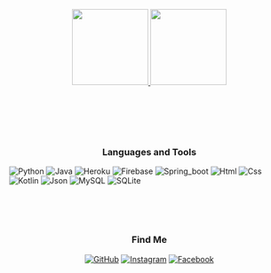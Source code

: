 
[comment]: <> ([![huyhomie66's GitHub stats]&#40;https://github-readme-stats.vercel.app/api?username=huyhomie66&hide_border=true&include_all_commits=true&count_private=true&show_icons=true&#41;]&#40;https://github.com/huyhomie66/github-readme-stats&#41;)

[comment]: <> ([![huyhomie66's_Top Langs]&#40;https://github-readme-stats.vercel.app/api/top-langs/?username=huyhomie66&langs_count=10a&layout=compact&#41;]&#40;https://github.com/huyhomie66/github-readme-stats&#41;)


<!-- Github-readme stats -->
<div align="center">
<a href="https://github.com/huyhomie66/huyhomie66">
    <img height="137px" src="https://github-readme-stats.vercel.app/api?username=huyhomie66&hide_border=true&include_all_commits=true&count_private=true&&hide_title=true&show_icons=true&#41line_height=21&text_color=000&icon_color=000&bg_color=0,ffffff,4ca2cd&theme=dark" />
    <img height="137px" src="https://github-readme-stats.vercel.app/api/top-langs/?username=huyhomie66&hide_title=true&hide_border=true&layout=compact&langs_count=10&text_color=000&icon_color=fff&bg_color=0,4ca2cd,ffffff&theme=graywhite" />
</a>
</div>

<!--  Github stats-->
<div align="center">
<!-- <a href="https://github.com/huyhomie66/huyhomie66">
    <img src="https://github.com/huyhomie66/github-stats/blob/master/generated/overview.svg" />
    <img src="https://github.com/huyhomie66/github-stats/blob/master/generated/languages.svg" />
</a> -->
</div>

<br/>
<br/>
<br/>
<br/>
<br/>
<h3 align="center">Languages and Tools</h3>

![Python](https://img.shields.io/badge/-Android-05122A?style=flat&logo=android) 
![Java](https://img.shields.io/badge/-Java-05122A?style=flat&logo=java) 
![Heroku](https://img.shields.io/badge/-Heroku-05122A?style=flat&logo=heroku) 
![Firebase](https://img.shields.io/badge/-Firebase-05122A?style=flat&logo=firebase) 
![Spring_boot](https://img.shields.io/badge/-SpringBoot-05122A?style=flat&logo=spring) 
![Html](https://img.shields.io/badge/-HTML-05122A?style=flat&logo=Html5) 
![Css](https://img.shields.io/badge/-CSS-05122A?style=flat&logo=css3) 
![Kotlin](https://img.shields.io/badge/-Kotlin-05122A?style=flat&logo=kotlin) 
![Json](https://img.shields.io/badge/-JSON-05122A?style=flat&logo=json)
![MySQL](https://img.shields.io/badge/-MySQL-05122A?style=flat&logo=MySQL) 
![SQLite](https://img.shields.io/badge/-SQLite-05122A?style=flat&logo=SQLite)

<br/><br/><br/>
<h3 align="center">Find Me</h3>
<p align="center">
	<a href="https://github.com/huyhomie66"><img src="https://img.icons8.com/bubbles/50/000000/github.png" alt="GitHub"/></a>
	<a href="https://www.instagram.com/huy.homie"><img src="https://img.icons8.com/bubbles/50/000000/instagram.png" alt="Instagram"/></a>
	<a href="https://www.facebook.com/huyhomiez"><img src="https://img.icons8.com/bubbles/50/000000/facebook-new.png" alt="Facebook"/></a>
</p>












